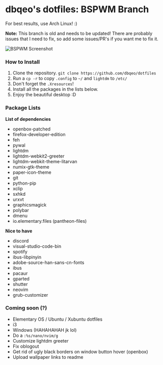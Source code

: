 # dbqeo's dotfiles: BSPWM Branch

For best results, use Arch Linux! :)

**Note:** This branch is old and needs to be updated! There are probably issues that I need to fix, so add some issues/PR's if you want me to fix it.

![BSPWM Screenshot](https://media.discordapp.net/attachments/466471869957013504/467825472558858250/unknown.png?width=749&height=468)

### How to Install
 1. Clone the repository. `git clone https://github.com/dbqeo/dotfiles`
 2. Run a `cp -r` to copy `.config` to `~/` and `lightdm` to `/etc/`
 3. Don't forget the `.Xresources`!
 4. Install all the packages in the lists below.
 5. Enjoy the beautiful desktop :D
 
### Package Lists

**List of dependencies**
 - openbox-patched
 - firefox-developer-edition
 - feh
 - pywal
 - lightdm
 - lightdm-webkit2-greeter
 - lightdm-webkit-theme-litarvan
 - numix-gtk-theme
 - paper-icon-theme
 - git
 - python-pip
 - xclip
 - sxhkd
 - urxvt
 - graphicsmagick
 - polybar
 - dmenu
 - io.elementary.files (pantheon-files)
 
**Nice to have**
 - discord
 - visual-studio-code-bin
 - spotify
 - ibus-libpinyin
 - adobe-source-han-sans-cn-fonts
 - ibus
 - pacaur
 - gparted
 - shutter
 - neovim
 - grub-customizer

### Coming soon (?)
 - Elementary OS / Ubuntu / Xubuntu dotfiles
 - i3
 - Windows (HAHAHAHAH jk lol)
 - Do a `:%s/nano/nvim/g`
 - Customize lightdm greeter
 - Fix oblogout
 - Get rid of ugly black borders on window button hover (openbox)
 - Upload wallpaper links to readme
